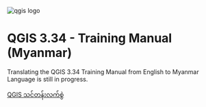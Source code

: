 ![qgis logo](https://github.com/qgis/QGIS/blob/master/images/README-md/main_logo.png)

# QGIS 3.34 - Training Manual (Myanmar)

Translating the QGIS 3.34 Training Manual from English to Myanmar Language is still in progress.

[QGIS သင်တန်းလက်စွဲ](https://zwemgmg92.github.io/QGIS334-Training-Manual-MM/docs/training_manual/index.html)
